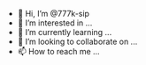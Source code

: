 - 👋 Hi, I’m @777k-sip
- 👀 I’m interested in ...
- 🌱 I’m currently learning ...
- 💞️ I’m looking to collaborate on ...
- 📫 How to reach me ...

<!---
777k-sip/777k-sip is a ✨ special ✨ repository because its `README.md` (this file) appears on your GitHub profile.
You can click the Preview link to take a look at your changes.
--->
